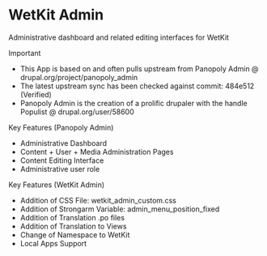 WetKit Admin
==============
Administrative dashboard and related editing interfaces for WetKit

Important
* This App is based on and often pulls upstream from Panopoly Admin @ drupal.org/project/panopoly_admin
* The latest upstream sync has been checked against commit: 484e512 (Verified)
* Panopoly Admin is the creation of a prolific drupaler with the handle Populist @ drupal.org/user/58600

Key Features (Panopoly Admin)
* Administrative Dashboard
* Content + User + Media Administration Pages
* Content Editing Interface
* Administrative user role

Key Features (WetKit Admin)
* Addition of CSS File: wetkit_admin_custom.css
* Addition of Strongarm Variable: admin_menu_position_fixed
* Addition of Translation .po files
* Addition of Translation to Views
* Change of Namespace to WetKit
* Local Apps Support

